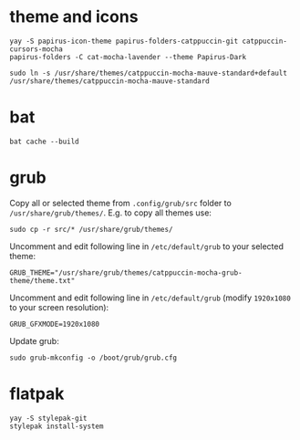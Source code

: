 # theme and icons
```shell
yay -S papirus-icon-theme papirus-folders-catppuccin-git catppuccin-cursors-mocha
papirus-folders -C cat-mocha-lavender --theme Papirus-Dark

sudo ln -s /usr/share/themes/catppuccin-mocha-mauve-standard+default /usr/share/themes/catppuccin-mocha-mauve-standard
```

# bat
```shell
bat cache --build
```

# grub
Copy all or selected theme from `.config/grub/src` folder to
`/usr/share/grub/themes/`. E.g. to copy all themes use:
```shell
sudo cp -r src/* /usr/share/grub/themes/
```
Uncomment and edit following line in `/etc/default/grub` to your selected
theme:

```shell
GRUB_THEME="/usr/share/grub/themes/catppuccin-mocha-grub-theme/theme.txt"
```
Uncomment and edit following line in `/etc/default/grub` (modify `1920x1080` to your screen resolution):

```shell
GRUB_GFXMODE=1920x1080
```
Update grub:

```shell
sudo grub-mkconfig -o /boot/grub/grub.cfg
```

# flatpak
```shell
yay -S stylepak-git
stylepak install-system
```